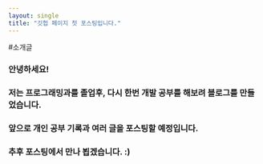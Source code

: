 ```yaml
---
layout: single
title: "깃헙 페이지 첫 포스팅입니다."
---
```


#소개글

### 안녕하세요!
### 저는 프로그래밍과를 졸업후, 다시 한번 개발 공부를 해보려 블로그를 만들었습니다. 
### 앞으로 개인 공부 기록과 여러 글을 포스팅할 예정입니다. 
### 추후 포스팅에서 만나 뵙겠습니다. :)

